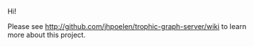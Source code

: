 Hi!

Please see http://github.com/jhpoelen/trophic-graph-server/wiki to learn more about this project.
